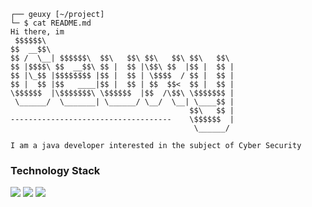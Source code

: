 ```
┌── geuxy [~/project]
└─ $ cat README.md
Hi there, im
 $$$$$$\                                          
$$  __$$\                                         
$$ /  \__| $$$$$$\  $$\   $$\ $$\   $$\ $$\   $$\ 
$$ |$$$$\ $$  __$$\ $$ |  $$ |\$$\ $$  |$$ |  $$ |
$$ |\_$$ |$$$$$$$$ |$$ |  $$ | \$$$$  / $$ |  $$ |
$$ |  $$ |$$   ____|$$ |  $$ | $$  $$<  $$ |  $$ |
\$$$$$$  |\$$$$$$$\ \$$$$$$  |$$  /\$$\ \$$$$$$$ |
 \______/  \_______| \______/ \__/  \__| \____$$ |
                                        $$\   $$ |
------------------------------------    \$$$$$$  |
                                         \______/

I am a java developer interested in the subject of Cyber Security
```

<h3>Technology Stack</h3>
<div align="left">
<img src="https://ziadoua.github.io/m3-Markdown-Badges/badges/Java/java2.svg">
<img src="https://ziadoua.github.io/m3-Markdown-Badges/badges/Kotlin/kotlin2.svg">
<img src="https://ziadoua.github.io/m3-Markdown-Badges/badges/Arch/arch2.svg">
</div>
